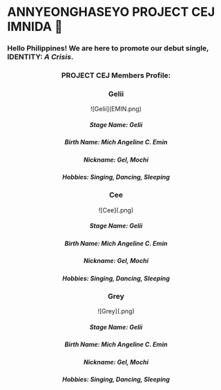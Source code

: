 # ANNYEONGHASEYO **PROJECT CEJ** IMNIDA 🤗

### Hello Philippines! We are here to promote our debut single, **IDENTITY: *A Crisis***.

### <div align="center">PROJECT CEJ Members Profile:
  
  ### <div align="center">**Gelii**
  
  <div align="center">![Gelii](EMIN.png)
  
  ##### <div align="center">Stage Name: Gelii
  
  ##### <div align="center">Birth Name: Mich Angeline C. Emin
  
  ##### <div align="center">Nickname: Gel, Mochi
  
  ##### <div align="center">Hobbies: Singing, Dancing, Sleeping
      

  ### <div align="center">**Cee**
  
  <div align="center">![Cee](.png)
  
  ##### <div align="center">Stage Name: Gelii
  
  ##### <div align="center">Birth Name: Mich Angeline C. Emin
  
  ##### <div align="center">Nickname: Gel, Mochi
  
  ##### <div align="center">Hobbies: Singing, Dancing, Sleeping
      
      
  ### <div align="center">**Grey**
  
  <div align="center">![Grey](.png)
  
  ##### <div align="center">Stage Name: Gelii
  
  ##### <div align="center">Birth Name: Mich Angeline C. Emin
  
  ##### <div align="center">Nickname: Gel, Mochi
  
  ##### <div align="center">Hobbies: Singing, Dancing, Sleeping
